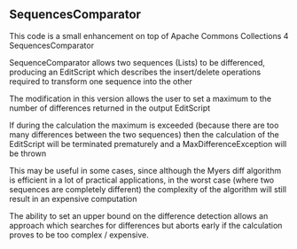 ## SequencesComparator

This code is a small enhancement on top of Apache Commons Collections 4 SequencesComparator

SequenceComparator allows two sequences (Lists) to be differenced, producing an EditScript which describes the insert/delete operations required to transform
one sequence into the other

The modification in this version allows the user to set a maximum to the number of differences returned in the output EditScript

If during the calculation the maximum is exceeded (because there are too many differences between the two sequences) then the calculation of the EditScript will be 
terminated prematurely and a MaxDifferenceException will be thrown

This may be useful in some cases, since although the Myers diff algorithm is efficient in a lot of practical applications, in the worst case (where two sequences are completely different)
the complexity of the algorithm will still result in an expensive computation

The ability to set an upper bound on the difference detection allows an approach which searches for differences but aborts early if the calculation
proves to be too complex / expensive.






